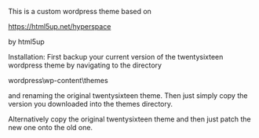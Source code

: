 This is a custom wordpress theme based on 

https://html5up.net/hyperspace

by html5up

Installation:
First backup your current version of the twentysixteen 
wordpress theme by navigating to the directory

wordpress\wp-content\themes

and renaming the original twentysixteen theme. Then just simply 
copy the version you downloaded into the themes directory. <br>

Alternatively copy the original twentysixteen theme and then just patch the new one onto the old one.